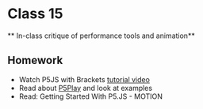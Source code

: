 # Class 15

** In-class critique of performance tools and animation**

## Homework

* Watch P5JS with Brackets [tutorial video](https://www.youtube.com/watch?v=nmZbhManVcY)
* Read about [P5Play](http://p5play.molleindustria.org/) and look at examples
* Read:  Getting Started With P5.JS - MOTION

